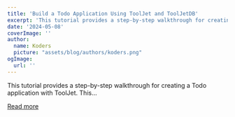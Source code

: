 ```yaml
---
title: 'Build a Todo Application Using ToolJet and ToolJetDB'
excerpt: 'This tutorial provides a step-by-step walkthrough for creating a Todo application with ToolJet. This...'
date: '2024-05-08'
coverImage: ''
author:
  name: Koders
  picture: "assets/blog/authors/koders.png"
ogImage:
  url: ''
---
```


This tutorial provides a step-by-step walkthrough for creating a Todo application with ToolJet. This...

[Read more](https://dev.to/asjadkhan/build-a-todo-application-using-tooljet-and-tooljetdb-3fbp)

